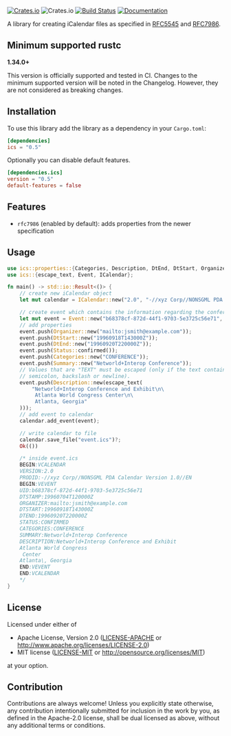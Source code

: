 [![Crates.io](https://img.shields.io/crates/v/ics.svg)](https://crates.io/crates/ics)
![Crates.io](https://img.shields.io/crates/l/rustc-serialize.svg)
[![Build Status](https://travis-ci.com/hummingly/ics.svg?branch=master)](https://travis-ci.com/hummingly/ics)
[![Documentation](https://docs.rs/ics/badge.svg)](https://docs.rs/ics)

A library for creating iCalendar files as specified in [RFC5545](https://tools.ietf.org/html/rfc5545) and [RFC7986](https://tools.ietf.org/html/rfc7986).

## Minimum supported rustc

**1.34.0+**

This version is officially supported and tested in CI. Changes to the minimum supported version will be noted in the Changelog. However, they are not considered as breaking changes.

## Installation

To use this library add the library as a dependency in your `Cargo.toml`:

```toml
[dependencies]
ics = "0.5"
```

Optionally you can disable default features.

```toml
[dependencies.ics]
version = "0.5"
default-features = false
```

## Features

- `rfc7986` (enabled by default): adds properties from the newer specification

## Usage

```rust
use ics::properties::{Categories, Description, DtEnd, DtStart, Organizer, Status, Summary};
use ics::{escape_text, Event, ICalendar};

fn main() -> std::io::Result<()> {
    // create new iCalendar object
    let mut calendar = ICalendar::new("2.0", "-//xyz Corp//NONSGML PDA Calendar Version 1.0//EN");

    // create event which contains the information regarding the conference
    let mut event = Event::new("b68378cf-872d-44f1-9703-5e3725c56e71", "19960704T120000Z");
    // add properties
    event.push(Organizer::new("mailto:jsmith@example.com"));
    event.push(DtStart::new("19960918T143000Z"));
    event.push(DtEnd::new("19960920T220000Z"));
    event.push(Status::confirmed());
    event.push(Categories::new("CONFERENCE"));
    event.push(Summary::new("Networld+Interop Conference"));
    // Values that are "TEXT" must be escaped (only if the text contains a comma,
    // semicolon, backslash or newline).
    event.push(Description::new(escape_text(
        "Networld+Interop Conference and Exhibit\n\
         Atlanta World Congress Center\n\
         Atlanta, Georgia"
    )));
    // add event to calendar
    calendar.add_event(event);

    // write calendar to file
    calendar.save_file("event.ics")?;
    Ok(())

    /* inside event.ics
    BEGIN:VCALENDAR
    VERSION:2.0
    PRODID:-//xyz Corp//NONSGML PDA Calendar Version 1.0//EN
    BEGIN:VEVENT
    UID:b68378cf-872d-44f1-9703-5e3725c56e71
    DTSTAMP:19960704T120000Z
    ORGANIZER:mailto:jsmith@example.com
    DTSTART:19960918T143000Z
    DTEND:19960920T220000Z
    STATUS:CONFIRMED
    CATEGORIES:CONFERENCE
    SUMMARY:Networld+Interop Conference
    DESCRIPTION:Networld+Interop Conference and Exhibit
    Atlanta World Congress
     Center
    Atlanta\, Georgia
    END:VEVENT
    END:VCALENDAR
    */
}
```

## License

Licensed under either of

- Apache License, Version 2.0
  ([LICENSE-APACHE](LICENSE-APACHE) or http://www.apache.org/licenses/LICENSE-2.0)
- MIT license
  ([LICENSE-MIT](LICENSE-MIT) or http://opensource.org/licenses/MIT)

at your option.

## Contribution

Contributions are always welcome!
Unless you explicitly state otherwise, any contribution intentionally submitted for inclusion in the work by you, as defined in the Apache-2.0 license, shall be dual licensed as above, without any additional terms or conditions.
